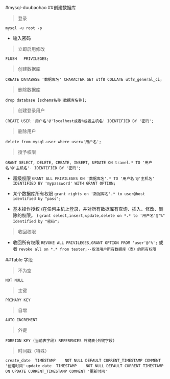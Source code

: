 #mysql-duubaohao
##创建数据库
> 登录
 
`mysql -u root -p`

* 输入密码

>立即启用修改

`FLUSH   PRIVILEGES; `
>创建数据库

`CREATE DATABASE '数据库名' CHARACTER SET utf8 COLLATE utf8_general_ci;`
>删除数据库

`drop database [schema名称|数据库名称];`
>创建登录用户

`CREATE USER '用户名'@'localhost或者%或者主机名'
  IDENTIFIED BY '密码';`
>删除用户

`delete from mysql.user where user='用户名';`
>授予权限

`GRANT SELECT, DELETE, CREATE, INSERT, UPDATE ON travel.* TO '用户名'@'主机名'·
IDENTIFIED BY '密码';`

* 超级权限
` GRANT ALL PRIVILEGES ON '数据库名'.* TO '用户名'@'主机名' IDENTIFIED BY 'mypassword' WITH GRANT OPTION;   `

* 某个数据库所有权限
`grant rights on '数据库名'.* to user@host identified by "pass";`

* 基本操作授权
(在任何主机上登录，并对所有数据库有查询、插入、修改、删除的权限。 )
`grant select,insert,update,delete on *.* to '用户名'@"%" Identified by "密码";`

>收回权限

* 收回所有权限
`REVOKE ALL PRIVILEGES,GRANT OPTION FROM 'user'@'%';`
或者
`revoke all on *.* from tester;--取消用户所有数据库（表）的所有权限`

##Table 字段
>不为空

`NOT NULL `
>主键

`PRIMARY KEY`
>自增

`AUTO_INCREMENT` 
>外键

`FOREIGN KEY (当前表字段) REFERENCES 外键表(外键字段)`
>时间戳（特殊）

`create_date  TIMESTAMP    NOT NULL DEFAULT CURRENT_TIMESTAMP COMMENT '创建时间'`
`update_date  TIMESTAMP    NOT NULL DEFAULT CURRENT_TIMESTAMP ON UPDATE CURRENT_TIMESTAMP COMMENT '更新时间'`